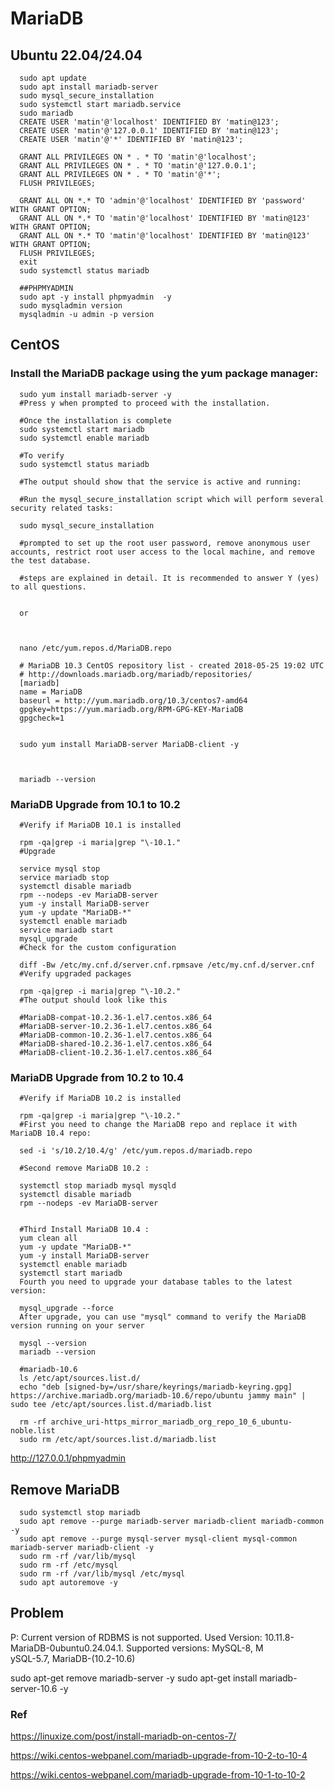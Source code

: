 # MariaDB

## Ubuntu 22.04/24.04

      sudo apt update
      sudo apt install mariadb-server
      sudo mysql_secure_installation
      sudo systemctl start mariadb.service
      sudo mariadb
      CREATE USER 'matin'@'localhost' IDENTIFIED BY 'matin@123';
      CREATE USER 'matin'@'127.0.0.1' IDENTIFIED BY 'matin@123';
      CREATE USER 'matin'@'*' IDENTIFIED BY 'matin@123';
      
      GRANT ALL PRIVILEGES ON * . * TO 'matin'@'localhost';
      GRANT ALL PRIVILEGES ON * . * TO 'matin'@'127.0.0.1';
      GRANT ALL PRIVILEGES ON * . * TO 'matin'@'*'; 
      FLUSH PRIVILEGES;
      
      GRANT ALL ON *.* TO 'admin'@'localhost' IDENTIFIED BY 'password' WITH GRANT OPTION;
      GRANT ALL ON *.* TO 'matin'@'localhost' IDENTIFIED BY 'matin@123' WITH GRANT OPTION;
      GRANT ALL ON *.* TO 'matin'@'localhost' IDENTIFIED BY 'matin@123' WITH GRANT OPTION;
      FLUSH PRIVILEGES;
      exit
      sudo systemctl status mariadb  

      ##PHPMYADMIN
      sudo apt -y install phpmyadmin  -y
      sudo mysqladmin version
      mysqladmin -u admin -p version


## CentOS
### Install the MariaDB package using the yum package manager:

      sudo yum install mariadb-server -y
      #Press y when prompted to proceed with the installation.

      #Once the installation is complete
      sudo systemctl start mariadb
      sudo systemctl enable mariadb

      #To verify  
      sudo systemctl status mariadb

      #The output should show that the service is active and running:

      #Run the mysql_secure_installation script which will perform several security related tasks:

      sudo mysql_secure_installation

      #prompted to set up the root user password, remove anonymous user accounts, restrict root user access to the local machine, and remove the test database.

      #steps are explained in detail. It is recommended to answer Y (yes) to all questions.
      
      
      or 
      
      
      
      nano /etc/yum.repos.d/MariaDB.repo
      
      # MariaDB 10.3 CentOS repository list - created 2018-05-25 19:02 UTC
      # http://downloads.mariadb.org/mariadb/repositories/
      [mariadb]
      name = MariaDB
      baseurl = http://yum.mariadb.org/10.3/centos7-amd64
      gpgkey=https://yum.mariadb.org/RPM-GPG-KEY-MariaDB
      gpgcheck=1


      sudo yum install MariaDB-server MariaDB-client -y



      mariadb --version


### MariaDB Upgrade from 10.1 to 10.2


      #Verify if MariaDB 10.1 is installed

      rpm -qa|grep -i maria|grep "\-10.1."
      #Upgrade

      service mysql stop
      service mariadb stop
      systemctl disable mariadb
      rpm --nodeps -ev MariaDB-server
      yum -y install MariaDB-server
      yum -y update "MariaDB-*"
      systemctl enable mariadb
      service mariadb start
      mysql_upgrade
      #Check for the custom configuration

      diff -Bw /etc/my.cnf.d/server.cnf.rpmsave /etc/my.cnf.d/server.cnf
      #Verify upgraded packages

      rpm -qa|grep -i maria|grep "\-10.2."
      #The output should look like this

      #MariaDB-compat-10.2.36-1.el7.centos.x86_64
      #MariaDB-server-10.2.36-1.el7.centos.x86_64
      #MariaDB-common-10.2.36-1.el7.centos.x86_64
      #MariaDB-shared-10.2.36-1.el7.centos.x86_64
      #MariaDB-client-10.2.36-1.el7.centos.x86_64



### MariaDB Upgrade from 10.2 to 10.4

      #Verify if MariaDB 10.2 is installed

      rpm -qa|grep -i maria|grep "\-10.2."
      #First you need to change the MariaDB repo and replace it with MariaDB 10.4 repo:

      sed -i 's/10.2/10.4/g' /etc/yum.repos.d/mariadb.repo

      #Second remove MariaDB 10.2 :

      systemctl stop mariadb mysql mysqld
      systemctl disable mariadb
      rpm --nodeps -ev MariaDB-server


      #Third Install MariaDB 10.4 :
      yum clean all
      yum -y update "MariaDB-*"
      yum -y install MariaDB-server
      systemctl enable mariadb
      systemctl start mariadb
      Fourth you need to upgrade your database tables to the latest version:

      mysql_upgrade --force
      After upgrade, you can use "mysql" command to verify the MariaDB version running on your server

      mysql --version
      mariadb --version

      #mariadb-10.6
      ls /etc/apt/sources.list.d/
      echo "deb [signed-by=/usr/share/keyrings/mariadb-keyring.gpg] https://archive.mariadb.org/mariadb-10.6/repo/ubuntu jammy main" | sudo tee /etc/apt/sources.list.d/mariadb.list
      
      rm -rf archive_uri-https_mirror_mariadb_org_repo_10_6_ubuntu-noble.list
      sudo rm /etc/apt/sources.list.d/mariadb.list


http://127.0.0.1/phpmyadmin

## Remove MariaDB

      sudo systemctl stop mariadb
      sudo apt remove --purge mariadb-server mariadb-client mariadb-common -y
      sudo apt remove --purge mysql-server mysql-client mysql-common mariadb-server mariadb-client -y
      sudo rm -rf /var/lib/mysql
      sudo rm -rf /etc/mysql
      sudo rm -rf /var/lib/mysql /etc/mysql 
      sudo apt autoremove -y
    


      



## Problem


P: Current version of RDBMS is not supported. Used Version: 10.11.8-MariaDB-0ubuntu0.24.04.1. Supported versions: MySQL-8, M  
  ySQL-5.7, MariaDB-(10.2-10.6)   

  sudo apt-get remove mariadb-server -y
  sudo apt-get install mariadb-server-10.6 -y


  

### Ref
https://linuxize.com/post/install-mariadb-on-centos-7/

https://wiki.centos-webpanel.com/mariadb-upgrade-from-10-2-to-10-4

https://wiki.centos-webpanel.com/mariadb-upgrade-from-10-1-to-10-2
